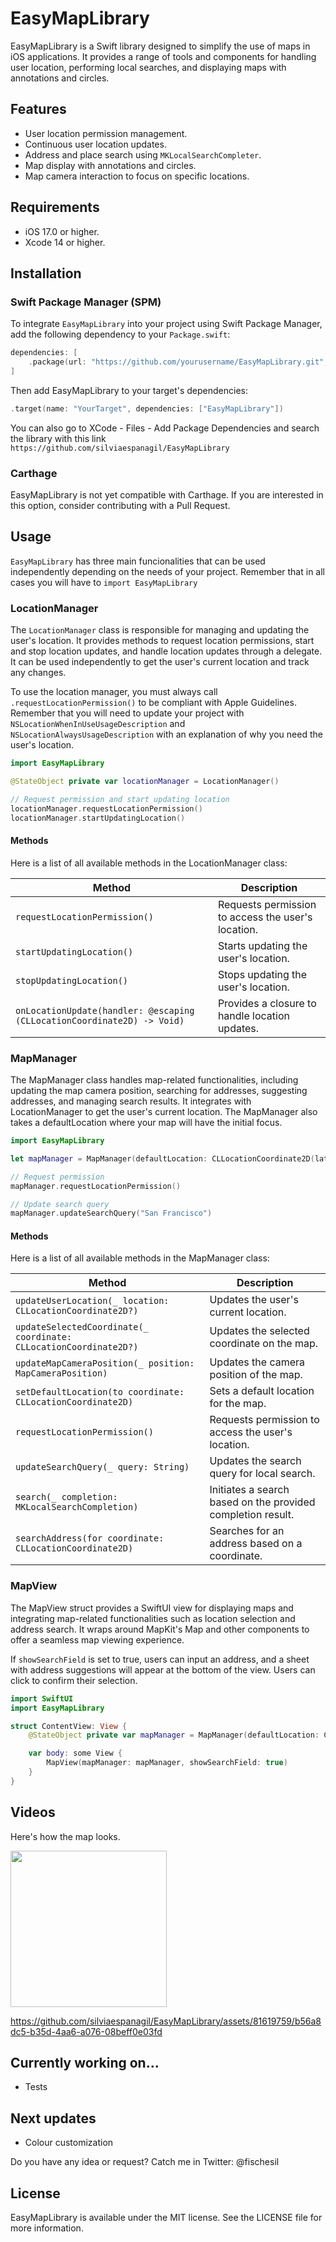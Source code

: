 # EasyMapLibrary

EasyMapLibrary is a Swift library designed to simplify the use of maps in iOS applications. It provides a range of tools and components for handling user location, performing local searches, and displaying maps with annotations and circles.

## Features

- User location permission management.
- Continuous user location updates.
- Address and place search using `MKLocalSearchCompleter`.
- Map display with annotations and circles.
- Map camera interaction to focus on specific locations.

## Requirements

- iOS 17.0 or higher.
- Xcode 14 or higher.

## Installation

### Swift Package Manager (SPM)

To integrate `EasyMapLibrary` into your project using Swift Package Manager, add the following dependency to your `Package.swift`:

```swift
dependencies: [
    .package(url: "https://github.com/yourusername/EasyMapLibrary.git", from: "1.0.0")
]
```

Then add EasyMapLibrary to your target's dependencies:

```swift
.target(name: "YourTarget", dependencies: ["EasyMapLibrary"])
```

You can also go to XCode - Files - Add Package Dependencies and search the library with this link `https://github.com/silviaespanagil/EasyMapLibrary`

### Carthage

EasyMapLibrary is not yet compatible with Carthage. If you are interested in this option, consider contributing with a Pull Request.

## Usage

`EasyMapLibrary` has three main funcionalities that can be used independently depending on the needs of your project. Remember that in all cases you will have to `import EasyMapLibrary`

### LocationManager

The `LocationManager` class is responsible for managing and updating the user's location. It provides methods to request location permissions, start and stop location updates, and handle location updates through a delegate. It can be used independently to get the user's current location and track any changes.

To use the location manager, you must always call `.requestLocationPermission()` to be compliant with Apple Guidelines. Remember that you will need to update your project with `NSLocationWhenInUseUsageDescription` and `NSLocationAlwaysUsageDescription` with an explanation of why you need the user's location.

```swift
import EasyMapLibrary

@StateObject private var locationManager = LocationManager()

// Request permission and start updating location
locationManager.requestLocationPermission()
locationManager.startUpdatingLocation()
```

#### Methods

Here is a list of all available methods in the LocationManager class:

| Method                                          | Description                                                    |
|-------------------------------------------------|----------------------------------------------------------------|
| `requestLocationPermission()`                   | Requests permission to access the user's location.              |
| `startUpdatingLocation()`                       | Starts updating the user's location.                            |
| `stopUpdatingLocation()`                        | Stops updating the user's location.                             |
| `onLocationUpdate(handler: @escaping (CLLocationCoordinate2D) -> Void)` | Provides a closure to handle location updates.   |

### MapManager

The MapManager class handles map-related functionalities, including updating the map camera position, searching for addresses, suggesting addresses, and managing search results. It integrates with LocationManager to get the user's current location. The MapManager also takes a defaultLocation where your map will have the initial focus.


```swift
import EasyMapLibrary

let mapManager = MapManager(defaultLocation: CLLocationCoordinate2D(latitude: 37.7749, longitude: -122.4194))

// Request permission
mapManager.requestLocationPermission()

// Update search query
mapManager.updateSearchQuery("San Francisco")
```
#### Methods
Here is a list of all available methods in the MapManager class:

| Method                                          | Description                                                    |
|-------------------------------------------------|----------------------------------------------------------------|
| `updateUserLocation(_ location: CLLocationCoordinate2D?)` | Updates the user's current location.                           |
| `updateSelectedCoordinate(_ coordinate: CLLocationCoordinate2D?)` | Updates the selected coordinate on the map.                    |
| `updateMapCameraPosition(_ position: MapCameraPosition)` | Updates the camera position of the map.                        |
| `setDefaultLocation(to coordinate: CLLocationCoordinate2D)` | Sets a default location for the map.                           |
| `requestLocationPermission()`                   | Requests permission to access the user's location.              |
| `updateSearchQuery(_ query: String)`             | Updates the search query for local search.                     |
| `search(_ completion: MKLocalSearchCompletion)`  | Initiates a search based on the provided completion result.    |
| `searchAddress(for coordinate: CLLocationCoordinate2D)` | Searches for an address based on a coordinate.                 |

### MapView

The MapView struct provides a SwiftUI view for displaying maps and integrating map-related functionalities such as location selection and address search. It wraps around MapKit's Map and other components to offer a seamless map viewing experience.

If `showSearchField` is set to true, users can input an address, and a sheet with address suggestions will appear at the bottom of the view. Users can click to confirm their selection.

```swift
import SwiftUI
import EasyMapLibrary

struct ContentView: View {
    @StateObject private var mapManager = MapManager(defaultLocation: CLLocationCoordinate2D(latitude: 37.7749, longitude: -122.4194))

    var body: some View {
        MapView(mapManager: mapManager, showSearchField: true)
    }
}

```

## Videos
Here's how the map looks.

<img src="https://github.com/silviaespanagil/EasyMapLibrary/assets/81619759/010ddb8d-5ff2-4dc5-9bdf-9fb6ffb47622" alt="" width="250"/>

https://github.com/silviaespanagil/EasyMapLibrary/assets/81619759/b56a8dc5-b35d-4aa6-a076-08beff0e03fd

## Currently working on...
- Tests

  
## Next updates
- Colour customization

Do you have any idea or request? Catch me in Twitter: @fischesil

## License
EasyMapLibrary is available under the MIT license. See the LICENSE file for more information.


